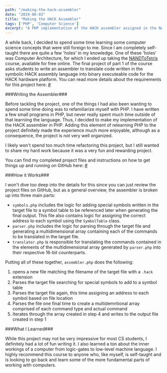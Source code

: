 ```yaml
---
path: "/making-the-hack-assembler"
date: "2019-06-03"
title: "Making the HACK Assembler"
tags: ['PHP', 'Computer Science']
excerpt: "A PHP implementation of the HACK assembler assigned in the NANDToTetris Coursera Course. This project and the entire course itself taught me a ton about Computer Architecture. I highly recommend taking this course if you're looking for a simple and approachable introduction to the subject."
---
```


A while back, I decided to spend some time learning some computer science concepts that were still foreign to me. Since I am completely self-taught there are quite a few 'holes' in my knowledge. One of these 'holes' was Computer Architecture, for which I ended up taking the 
[NANDToTetris](https://www.nand2tetris.org/) course, available for free online. The final project of part 1 of the course asks students to write an assembler to translate code written in the symbolic HACK assembly language into binary executeable code for the HACK hardware platform.
You can read more details about the requirements for this project here: [#](https://www.nand2tetris.org/project06)

###Writing the Assembler###

Before tackling the project, one of the things I had also been wanting to spend some time doing was to refamiliarize myself with PHP. I have written a few small programs in PHP, but never really spent much time outside of that learniing the language. Thus, I decided to make my implementation 
of the HACK assembler in PHP. Adding this element of relearning PHP to the project definitely made the experience much more enjoyable, although as a consequence, the project is not very well organized. 

I likely won't spend too much time refactoring this project, but I still wanted to share my hard work because it was a very fun and rewarding project.

You can find my completed project files and instructions on how to get things up and running on GitHub here: [#](https://github.com/chickenn00dle/hack_assembler)

###How it Works###

I won't dive too deep into the details for this since you can just review the project files on GitHub, but as a general overview, the assembler is broken up into three main parts:

- `symbols.php` includes the logic for adding special symbols written in the target file to a symbol table to be referenced later when generating the final output. This file also contains logic for assigning the correct address to each symbol using the `SymbolTable` class.
- `parser.php` includes the logic for parsing through the target file and generating a multidimensional array containing each of the commands to be translated in the target file.
- `translator.php` is responsible for translating the commands contained in the elements of the multidimensional array generated by `parser.php` into their respective 16-bit counterparts.

Putting all of these together, `assembler.php` does the following:

1. opens a new file matching the filename of the target file with a `.hack` extension
2. Parses the target file searching for special symbols to add to a symbol table
3. Parses the target file again, this time assigning an address to each symbol based on file location
4. Parses the file one final time to create a multidemntional array comprised of each command type and actual command
5. Iterates through the array created in step 4 and writes to the output file created in step 1

###What I Learned###

While this project may not be very impressive for most CS students, I definitely had a lot of fun writing it. I also learned a ton about the inner workings of a computer from logic-gates to low-level machine language. I highly recommend this course to anyone who, like myself, is self-taught and is looking
to go back and learn some of the more fundamental parts of working with computers.
